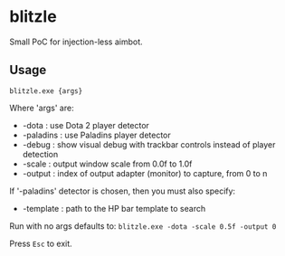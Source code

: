 # blitzle
Small PoC for injection-less aimbot.

## Usage
`blitzle.exe {args}`

Where 'args' are:
* -dota : use Dota 2 player detector
* -paladins : use Paladins player detector
* -debug : show visual debug with trackbar controls instead of player detection
* -scale : output window scale from 0.0f to 1.0f 
* -output : index of output adapter (monitor) to capture, from 0 to n

If '-paladins' detector is chosen, then you must also specify:
* -template : path to the HP bar template to search

Run with no args defaults to:
`blitzle.exe -dota -scale 0.5f -output 0`

Press `Esc` to exit.
